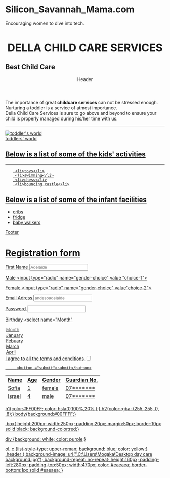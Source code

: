 # Silicon_Savannah_Mama.com
Encouraging women to dive into tech.
<!DOCTYPE html>
<html>
<head>
<link rel="stylesheet" type="text/css" href="Della Child Care Services.css">
</head>
<center><big>
<h1>DELLA CHILD CARE SERVICES</h1>
</big></center>
<meta name="child care, daycare services,best child care services">
<meta name ="keywords">
<meta name ="description">
<meta name ="author">
<h2>Best Child Care</h2>
<body>
<div>
<header>
Header
</header>
<p1>The importance of great <b>childcare services</b> can not be stressed enough. Nurturing a toddler is a service of atmost importance. <br>Della Child Care Services is sure to go above and beyond to ensure your child is properly managed during his/her time with us.</p1>

<hr>

<a href="">

<img src="E:\Backup\Desktop\Folders\for YOUTUBE\images/day care background.jpg" alt="toddler's world"><br><p3>toddlers' world</p3>
</div>
<h2>Below is a list of some of the kids' activities</h2> 


<hr>
<div>
<ol>

     <li>toys</li>
     <li>swimming</li>
     <li>chess</li>
     <li>bouncing castle</li>
<ol>
</div>


<h2>Below is a list of some of the infant facilities</h2>
<div>
<ul>

 <li>cribs</li>
 <li>fridge</li>
 <li>baby walkers</li>

</ul>

</div>

<footer>
Footer
<footer>

<h1>Registration form</h1>

<div id="reg-form"
<form action="" method="">
<label for="first-name">First Name</label>
<input type="first-name" placeholder="Adelaide" required>


<label for="gender-male">Male</label>
<input type="radio" name="gender-choice" value "choice-1">

<label for="gender-female">Female</label>
<input type="radio" name="gender-choice" value"choice-2">

</div>

<form>

<div>
<label for="email">Email Adress</label>
<input type="email" placeholder="andesoadelaide"</label>

<label for="password">Password</label>
<input type="password" name="password">

</div>

<div>

<Label for="month">Birthday</Label>
<select name="Month"</select>
<option value ="0" selected disabled>Month</option>
<option>January</option>
<option>Febuary</option>
<option>March</option>
<option>April</option>
 </select>
</div>
<div>
     <label for="I agree">I agree to all the terms and conditions</label>
     <input type="checkbox" name="agree">

         <button ="submit">submit</button>
</div>

</form>

<div>

<table>
<thead>

<th>Name</th>
<th>Age</th>
<th>Gender</th>
<th>Guardian No.</th>

<tr>
<td>Sofia</td>
<td>1</td>
<td>female</td>
<td>07*******</td>


</tr>


<tr>
<td>Israel</td>
<td>4</td>
<td>male</td>
<td>07*******</td>

</tr>

</thead>

</table>
</div>
<div class="box"></div>

</body>


h1{color:#FF00FF;
color: hsla(0,100%,20% );}
h2{color:rgba: (255, 255, 0, .8);}
body{background:#00FFFF;}

.box{
height:200px;
width:250px;
padding:20px;
margin:50px;
border:10px solid black;
background-color:red;}


div {background: white;
color: purple;}

ol. c {list-style-type: upper-roman;
background: blue;
color: yellow;}
.header {
    background-image: url(".C:\Users\Mogaka\Desktop day care background.jpg");
    background-repeat: no-repeat;
    height:160px;
    padding-left:280px;
    padding-top:50px;
    width:470px;
    color: #eaeaea;
    border-bottom:1px solid #eaeaea;
}
